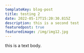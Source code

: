 ```yaml
---
templateKey: blog-post
title: testing 2
date: 2022-05-17T15:20:30.815Z
description: this is a second test
featuredpost: true
featuredimage: /img/img12.jpg
---
```

this is a text body.